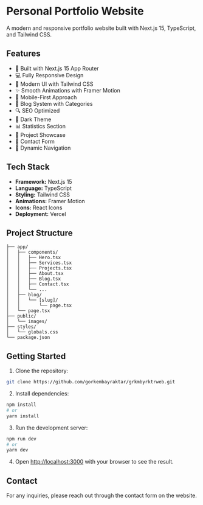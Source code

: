 # Personal Portfolio Website

A modern and responsive portfolio website built with Next.js 15, TypeScript, and Tailwind CSS.

## Features

- 🚀 Built with Next.js 15 App Router
- 💻 Fully Responsive Design
- 🎨 Modern UI with Tailwind CSS
- ✨ Smooth Animations with Framer Motion
- 📱 Mobile-First Approach
- 📝 Blog System with Categories
- 🔍 SEO Optimized
- 🌙 Dark Theme
- 📊 Statistics Section
- 💼 Project Showcase
- 📱 Contact Form
- 🔄 Dynamic Navigation

## Tech Stack

- **Framework:** Next.js 15
- **Language:** TypeScript
- **Styling:** Tailwind CSS
- **Animations:** Framer Motion
- **Icons:** React Icons
- **Deployment:** Vercel

## Project Structure

```
├── app/
│   ├── components/
│   │   ├── Hero.tsx
│   │   ├── Services.tsx
│   │   ├── Projects.tsx
│   │   ├── About.tsx
│   │   ├── Blog.tsx
│   │   ├── Contact.tsx
│   │   └── ...
│   ├── blog/
│   │   └── [slug]/
│   │       └── page.tsx
│   └── page.tsx
├── public/
│   └── images/
├── styles/
│   └── globals.css
└── package.json
```

## Getting Started

1. Clone the repository:
```bash
git clone https://github.com/gorkembayraktar/grkmbyrktrweb.git
```

2. Install dependencies:
```bash
npm install
# or
yarn install
```

3. Run the development server:
```bash
npm run dev
# or
yarn dev
```

4. Open [http://localhost:3000](http://localhost:3000) with your browser to see the result.

## Contact

For any inquiries, please reach out through the contact form on the website.
